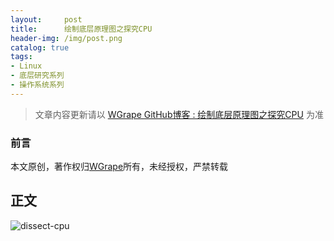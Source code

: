 ```yaml
---
layout:     post
title:      绘制底层原理图之探究CPU
header-img: /img/post.png
catalog: true
tags:
- Linux
- 底层研究系列
- 操作系统系列
---
```


> 文章内容更新请以 [WGrape GitHub博客 : 绘制底层原理图之探究CPU](https://github.com/WGrape/Blog/issues/229) 为准

### 前言
本文原创，著作权归[WGrape](https://github.com/WGrape)所有，未经授权，严禁转载

## 正文

![dissect-cpu](https://user-images.githubusercontent.com/35942268/182864437-6c586f45-1974-42f3-995b-3725801714b2.jpg)

